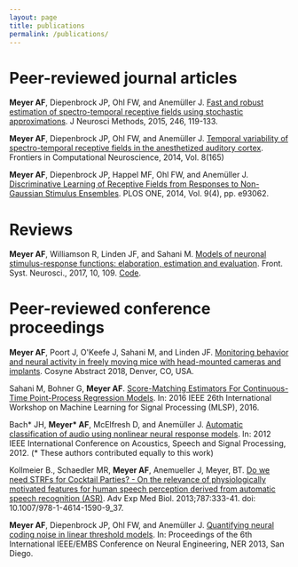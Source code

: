 ```yaml
---
layout: page
title: publications
permalink: /publications/
---
```


# Peer-reviewed journal articles

**Meyer AF**, Diepenbrock JP, Ohl FW, and Anemüller J. [Fast and robust estimation of spectro-temporal receptive fields using stochastic approximations](http://www.sciencedirect.com/science/article/pii/S0165027015000618). J Neurosci Methods, 2015, 246, 119-133. 

**Meyer AF**, Diepenbrock JP, Ohl FW, and Anemüller J. [Temporal variability of spectro-temporal receptive fields in the anesthetized auditory cortex](http://journal.frontiersin.org/article/10.3389/fncom.2014.00165/abstract). Frontiers in Computational Neuroscience, 2014, Vol. 8(165)

**Meyer AF**, Diepenbrock JP, Happel MF, Ohl FW, and Anemüller J.
[Discriminative Learning of Receptive Fields from Responses to Non-Gaussian Stimulus Ensembles](http://journals.plos.org/plosone/article?id=10.1371/journal.pone.0093062). PLOS ONE, 2014, Vol. 9(4), pp. e93062.


# Reviews
**Meyer AF**, Williamson R, Linden JF, and Sahani M. [Models of neuronal stimulus-response functions: elaboration, estimation and evaluation](http://journal.frontiersin.org/article/10.3389/fnsys.2016.00109/full). Front. Syst. Neurosci., 2017, 10, 109. [Code](http://www.gatsby.ucl.ac.uk/resources/srf/).


# Peer-reviewed conference proceedings

**Meyer AF**, Poort J, O'Keefe J, Sahani M, and Linden JF. [Monitoring behavior and neural activity in freely moving mice with head-mounted cameras and implants](http://www.cosyne.org/c/index.php?title=Cosyne_18). Cosyne Abstract 2018, Denver, CO, USA. 

Sahani M, Bohner G, **Meyer AF**. [Score-Matching Estimators For Continuous-Time Point-Process Regression Models](http://www.gatsby.ucl.ac.uk/~maneesh/papers/sahani-etal-2016-mlsp.pdf). In: 2016 IEEE 26th International Workshop on Machine Learning for Signal Processing (MLSP), 2016. 

Bach\* JH, **Meyer\* AF**, McElfresh D, and Anemüller J. [Automatic classification of audio using nonlinear neural response models](http://ieeexplore.ieee.org/xpl/login.jsp?tp=&arnumber=6287890). In: 2012 IEEE International Conference on Acoustics, Speech and Signal Processing, 2012. (\* These authors contributed equally to this work)

Kollmeier B., Schaedler MR, **Meyer AF**, Anemueller J, Meyer, BT. [Do we need STRFs for Cocktail Parties? - On the relevance of physiologically motivated features for human speech perception derived from automatic speech recognition (ASR)](http://www.ncbi.nlm.nih.gov/pubmed/23716239#). Adv Exp Med Biol. 2013;787:333-41. doi: 10.1007/978-1-4614-1590-9_37.

**Meyer AF**, Diepenbrock JP, Ohl FW, and Anemüller J. [Quantifying neural coding noise in linear threshold models](http://ieeexplore.ieee.org/xpl/articleDetails.jsp?arnumber=6696136). In: Proceedings of the 6th International IEEE/EMBS Conference on Neural Engineering, NER 2013, San Diego.
